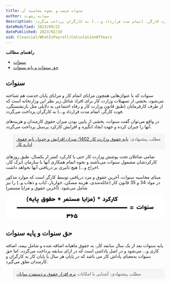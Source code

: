 ```yaml
---
title: سنوات چیست و نحوه محاسبه آن
author: سمانه رشوند  
description: سنوات که با عنوان‌هایی همچون مزایای اتمام کار و مزایای پایان خدمت هم شناخته می‌شود، بخشی از تسهیلات وزارت کار برای افراد شاغل زیر نظر این وزارتخانه است که از طرف کارفرمایان (طبق قانون وزارت کار و رفاه اجتماعی به دلایلی مثل بازنشستگی، فوت کارگر، اتمام مدت قرارداد و...) به کارگران پرداخت می‌گردد.
dateModified: 2023/09/21
datePublished: 2023/02/19
uid: Financial/WhatIsPayroll/CalculationOfYears
---
```

**راهنمای مطالب**
- [سنوات](#سنوات)
- [حق سنوات و پایه سنوات](#حق-سنوات-و-پایه-سنوات)

## سنوات
سنوات که با عنوان‌هایی همچون مزایای اتمام کار و مزایای پایان خدمت هم شناخته می‌شود، بخشی از تسهیلات وزارت کار برای افراد شاغل زیر نظر این وزارتخانه است که از طرف کارفرمایان (طبق قانون وزارت کار و رفاه اجتماعی به دلایلی مثل بازنشستگی، فوت کارگر، اتمام مدت قرارداد و...) به کارگران پرداخت می‌گردد. 

در واقع می‌توان گفت سنوات، بخشی از پایین بودن میزان حقوق کارمندان و هزینه‌های آنها را جبران کرده و جهت ایجاد انگیزه و افزایش کارکرد پرسنل پرداخت می‌گردد.

<blockquote style="background-color:#f5f5f5; padding:0.5rem">
مطلب پیشنهادی: <a href="https://www.hooshkar.com/Wiki/Payroll/Payroll1401" target="_blank">پایه حقوق وزارت کار 1402؛ میزان افزایش و جدول پایه حقوق اداره کار
</a></blockquote>

تمامی شاغلان تحت پوشش وزارت کار حتی با کارکرد کمتر از یکسال، طبق روزهای کارکردشان مشمول سنوات می‌باشند و نحوه اتمام همکاری آنها با سازمان (ترک کار، اخراج و...) هیچ تاثیری بر دریافتی آنها نخواهد داشت.

مبنای محاسبه سنوات، آخرین حقوق و مزد دریافتی توسط کارگر است که موارد مذکور در مواد 34 و 35 قانون کار (عائله‌مندی، هزینه مسکن، خواربار، ایاب و ذهاب و..) را نیز شامل می‌شود. (آخرین حقوق و مزایا مستمر)

![سنوات](./Images/CalculationOfYears.webp)

 ## حق سنوات و پایه سنوات

 پایه سنوات بعد از یک سال سابقه کار، به حقوق ماهیانه اضافه شده و شامل بیمه، اضافه کاری و… می‌شود و در اصل پاداشی است که در ازای سابقه پرداخت می‌گردد. اما حق سنوات به‌معنای پاداش کار می باشد که در پایان هر سال یا پایان کار به کارگران و کارمندان تعلق می‌گیرد.

<blockquote style="background-color:#f5f5f5; padding:0.5rem">
مطلب پیشنهادی: آشنایی با امکانات <a href="https://www.hooshkar.com/Software/Sayan/Module/Payroll" target="_blank"> نرم افزار حقوق و دستمزد سایان
</a></blockquote>

[سنوات]: #سنوات
[حق سنوات و پایه سنوات]: #حق-سنوات-و-پایه-سنوات